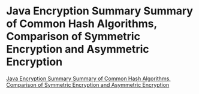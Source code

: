 # Java Encryption Summary Summary of Common Hash Algorithms, Comparison of Symmetric Encryption and Asymmetric Encryption
[Java Encryption Summary Summary of Common Hash Algorithms, Comparison of Symmetric Encryption and Asymmetric Encryption](https://aiwithcloud.com/2022/09/19/java_encryption_summary_summary_of_common_hash_algorithms_comparison_of_symmetric_encryption_and_asymmetric_encryption/)